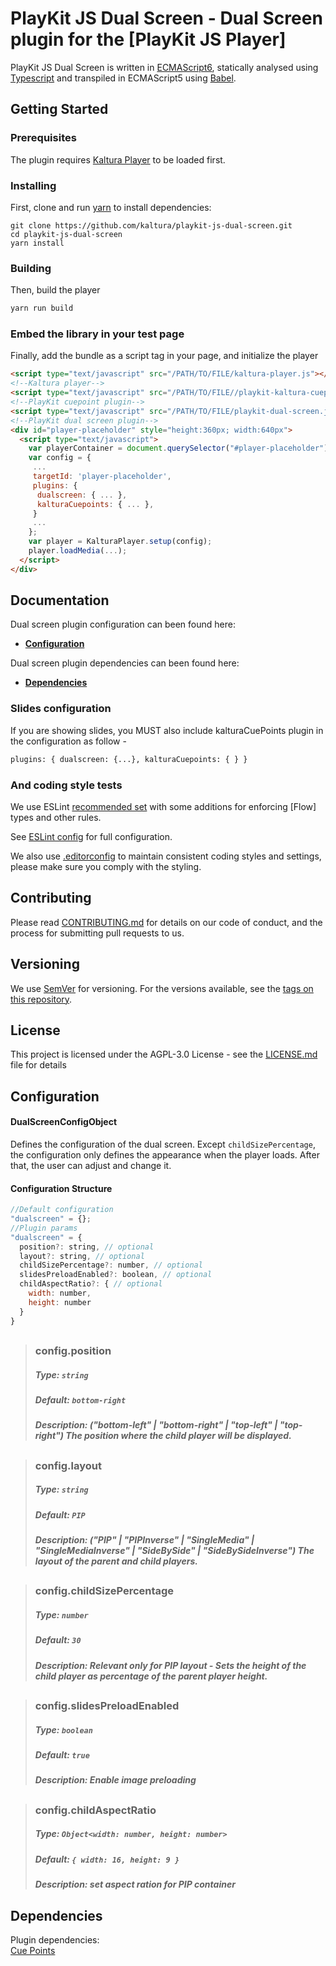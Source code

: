 # PlayKit JS Dual Screen - Dual Screen plugin for the [PlayKit JS Player]

PlayKit JS Dual Screen is written in [ECMAScript6], statically analysed using [Typescript] and transpiled in ECMAScript5 using [Babel].

[typescript]: https://www.typescriptlang.org/
[ecmascript6]: https://github.com/ericdouglas/ES6-Learning#articles--tutorials
[babel]: https://babeljs.io

## Getting Started

### Prerequisites

The plugin requires [Kaltura Player] to be loaded first.

[kaltura player]: https://github.com/kaltura/kaltura-player-js

### Installing

First, clone and run [yarn] to install dependencies:

[yarn]: https://yarnpkg.com/lang/en/

```
git clone https://github.com/kaltura/playkit-js-dual-screen.git
cd playkit-js-dual-screen
yarn install
```

### Building

Then, build the player

```javascript
yarn run build
```

### Embed the library in your test page

Finally, add the bundle as a script tag in your page, and initialize the player

```html
<script type="text/javascript" src="/PATH/TO/FILE/kaltura-player.js"></script>
<!--Kaltura player-->
<script type="text/javascript" src="/PATH/TO/FILE//playkit-kaltura-cuepoints.js"></script>
<!--PlayKit cuepoint plugin-->
<script type="text/javascript" src="/PATH/TO/FILE/playkit-dual-screen.js"></script>
<!--PlayKit dual screen plugin-->
<div id="player-placeholder" style="height:360px; width:640px">
  <script type="text/javascript">
    var playerContainer = document.querySelector("#player-placeholder");
    var config = {
     ...
     targetId: 'player-placeholder',
     plugins: {
      dualscreen: { ... },
      kalturaCuepoints: { ... },
     }
     ...
    };
    var player = KalturaPlayer.setup(config);
    player.loadMedia(...);
  </script>
</div>
```

## Documentation

Dual screen plugin configuration can been found here:

- **[Configuration](#configuration)**

Dual screen plugin dependencies can been found here:

- **[Dependencies](#dependencies)**

### Slides configuration

If you are showing slides, you MUST also include kalturaCuePoints plugin in the configuration as follow -

```html
plugins: { dualscreen: {...}, kalturaCuepoints: { } }
```

### And coding style tests

We use ESLint [recommended set](http://eslint.org/docs/rules/) with some additions for enforcing [Flow] types and other rules.

See [ESLint config](.eslintrc.json) for full configuration.

We also use [.editorconfig](.editorconfig) to maintain consistent coding styles and settings, please make sure you comply with the styling.

## Contributing

Please read [CONTRIBUTING.md](https://gist.github.com/PurpleBooth/b24679402957c63ec426) for details on our code of conduct, and the process for submitting pull requests to us.

## Versioning

We use [SemVer](http://semver.org/) for versioning. For the versions available, see the [tags on this repository](https://github.com/kaltura/playkit-js-dual-screen/tags).

## License

This project is licensed under the AGPL-3.0 License - see the [LICENSE.md](LICENSE.md) file for details

<a name="configuration"></a>

## Configuration

#### DualScreenConfigObject

Defines the configuration of the dual screen. Except `childSizePercentage`, the configuration only defines the appearance when the player loads. After that, the user can adjust and change it.

#### Configuration Structure

```js
//Default configuration
"dualscreen" = {};
//Plugin params
"dualscreen" = {
  position?: string, // optional
  layout?: string, // optional
  childSizePercentage?: number, // optional
  slidesPreloadEnabled?: boolean, // optional
  childAspectRatio?: { // optional
    width: number,
    height: number
  }
}
```

##

> ### config.position
>
> ##### Type: `string`
>
> ##### Default: `bottom-right`
>
> ##### Description: ("bottom-left" | "bottom-right" | "top-left" | "top-right") The position where the child player will be displayed.

##

> ### config.layout
>
> ##### Type: `string`
>
> ##### Default: `PIP`
>
> ##### Description: ("PIP" | "PIPInverse" | "SingleMedia" | "SingleMediaInverse" | "SideBySide" | "SideBySideInverse") The layout of the parent and child players.

##

> ### config.childSizePercentage
>
> ##### Type: `number`
>
> ##### Default: `30`
>
> ##### Description: Relevant only for PIP layout - Sets the height of the child player as percentage of the parent player height.

##

> ### config.slidesPreloadEnabled
>
> ##### Type: `boolean`
>
> ##### Default: `true`
>
> ##### Description: Enable image preloading

##

> ### config.childAspectRatio
>
> ##### Type: `Object<width: number, height: number>`
>
> ##### Default: `{ width: 16, height: 9 }`
>
> ##### Description: set aspect ration for PIP container

<a name="dependencies"></a>

## Dependencies

Plugin dependencies:<br/>
<a href="https://github.com/kaltura/playkit-js-kaltura-cuepoints">Cue Points</a><br/>
